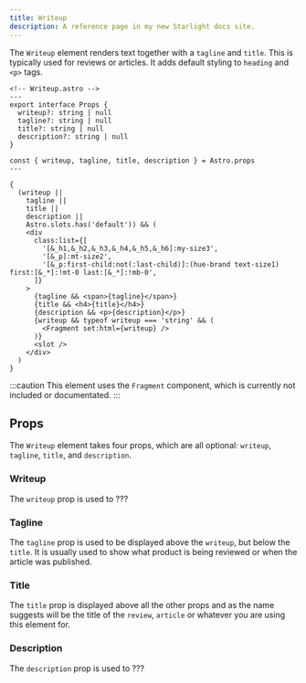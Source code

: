 ```yaml
---
title: Writeup
description: A reference page in my new Starlight docs site.
---
```


The `Writeup` element renders text together with a `tagline` and `title`. This is typically used for reviews or articles. It adds default styling to `heading` and `<p>` tags.

```astro
<!-- Writeup.astro -->
---
export interface Props {
  writeup?: string | null
  tagline?: string | null
  title?: string | null
  description?: string | null
}

const { writeup, tagline, title, description } = Astro.props
---

{
  (writeup ||
    tagline ||
    title ||
    description ||
    Astro.slots.has('default')) && (
    <div
      class:list={[
        '[&_h1,&_h2,&_h3,&_h4,&_h5,&_h6]:my-size3',
        '[&_p]:mt-size2',
        '[&_p:first-child:not(:last-child)]:(hue-brand text-size1) first:[&_*]:!mt-0 last:[&_*]:!mb-0',
      ]}
    >
      {tagline && <span>{tagline}</span>}
      {title && <h4>{title}</h4>}
      {description && <p>{description}</p>}
      {writeup && typeof writeup === 'string' && (
        <Fragment set:html={writeup} />
      )}
      <slot />
    </div>
  )
}

```

:::caution
This element uses the `Fragment` component, which is currently not included or documentated.
:::

## Props

The `Writeup` element takes four props, which are all optional: `writeup`, `tagline`, `title`, and `description`.

### Writeup

The `writeup` prop is used to ???

### Tagline

The `tagline` prop is used to be displayed above the `writeup`, but below the `title`. It is usually used to show what product is being reviewed or when the article was published.

### Title

The `title` prop is displayed above all the other props and as the name suggests will be the title of the `review`, `article` or whatever you are using this element for.

### Description

The `description` prop is used to ???
